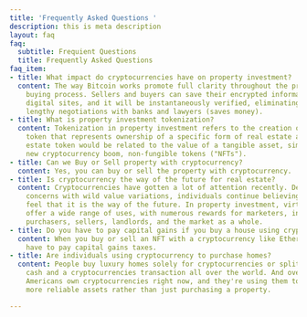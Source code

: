 ```yaml
---
title: 'Frequently Asked Questions '
description: this is meta description
layout: faq
faq:
  subtitle: Frequient Questions
  title: Frequently Asked Questions
faq_item:
- title: What impact do cryptocurrencies have on property investment?
  content: The way Bitcoin works promote full clarity throughout the property investment
    buying process. Sellers and buyers can save their encrypted information on new
    digital sites, and it will be instantaneously verified, eliminating the need for
    lengthy negotiations with banks and lawyers (saves money).
- title: What is property investment tokenization?
  content: Tokenization in property investment refers to the creation of a digital
    token that represents ownership of a specific form of real estate asset. A real
    estate token would be related to the value of a tangible asset, similar to the
    new cryptocurrency boom, non-fungible tokens ("NFTs").
- title: Can we Buy or Sell property with cryptocurrency?
  content: Yes, you can buy or sell the property with cryptocurrency.
- title: Is cryptocurrency the way of the future for real estate?
  content: Cryptocurrencies have gotten a lot of attention recently. Despite continued
    concerns with wild value variations, individuals continue believing in it and
    feel that it is the way of the future. In property investment, virtual currencies
    offer a wide range of uses, with numerous rewards for marketers, investors, individual
    purchasers, sellers, landlords, and the market as a whole.
- title: Do you have to pay capital gains if you buy a house using cryptocurrency?
  content: When you buy or sell an NFT with a cryptocurrency like Ethereum, you'll
    have to pay capital gains taxes.
- title: Are individuals using cryptocurrency to purchase homes?
  content: People buy luxury homes solely for cryptocurrencies or split the cost among
    cash and a cryptocurrencies transaction all over the world. And over 40 million
    Americans own cryptocurrencies right now, and they're using them to invest in
    more reliable assets rather than just purchasing a property.

---
```

